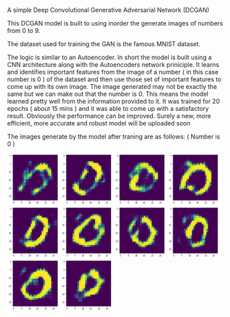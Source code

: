 A simple Deep Convolutional Generative Adversarial Network (DCGAN)

This DCGAN model is built to using inorder the generate images of numbers from 0 to 9.

The dataset used for training the GAN is the famous MNIST dataset.

The logic is similar to an Autoencoder. In short the model is built using a CNN architecture along with the Autoencoders network priniciple.
It learns and identifies important features from the image of a number ( in this case number is 0 ) of the dataset and then use those set of important features to come up with its own image.
The image generated may not be exactly the same but we can make out that the number is 0. This means the model learned pretty well from the information provided to it.
It was trained for 20 epochs ( about 15 mins ) and it was able to come up with a satisfactory result. Obviously the performance can be improved.
Surely a new, more efficient, more accurate and robust model will be uploaded soon

The images generate by the model after traning are as follows: ( Number is 0 )

<img src='Output_Images/image_1.png' width='120' height='120'> <img src='Output_Images/Image_3.png' width='120' height='120'>
<img src='Output_Images/image_2.png' width='120' height='120'>
<img src='Output_Images/image_9.png' width='120' height='120'>
<img src='Output_Images/image_4.png' width='120' height='120'>
<img src='Output_Images/image_5.png' width='120' height='120'>
<img src='Output_Images/image_6.png' width='120' height='120'>
<img src='Output_Images/image_7.png' width='120' height='120'>
<img src='Output_Images/image_8.png' width='120' height='120'>
<img src='Output_Images/image_10.png' width='120' height='120'>
